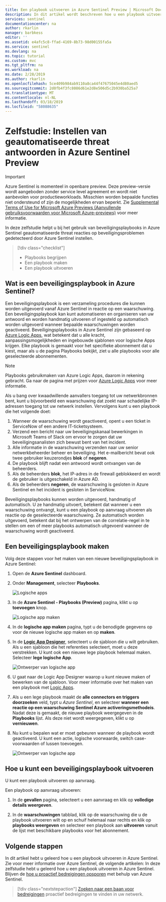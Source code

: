 ```yaml
---
title: Een playbook uitvoeren in Azure Sentinel Preview | Microsoft Docs
description: In dit artikel wordt beschreven hoe u een playbook uitvoeren in Azure Sentinel.
services: sentinel
documentationcenter: na
author: rkarlin
manager: barbkess
editor: ''
ms.assetid: e4afc5c8-ffad-4169-8b73-98d00155fa5a
ms.service: sentinel
ms.devlang: na
ms.topic: tutorial
ms.custom: mvc
ms.tgt_pltfrm: na
ms.workload: na
ms.date: 2/28/2019
ms.author: rkarlin
ms.openlocfilehash: 5ce409b984ab9110a8ca44f47675045e4d80aed5
ms.sourcegitcommit: 2d0fb4f3fc8086d61e2d8e506d5c2b930ba525a7
ms.translationtype: MT
ms.contentlocale: nl-NL
ms.lasthandoff: 03/18/2019
ms.locfileid: "58088635"
---
```

# <a name="tutorial-set-up-automated-threat-responses-in-azure-sentinel-preview"></a>Zelfstudie: Instellen van geautomatiseerde threat antwoorden in Azure Sentinel Preview

> [!IMPORTANT]
> Azure Sentinel is momenteel in openbare preview.
> Deze preview-versie wordt aangeboden zonder service level agreement en wordt niet aanbevolen voor productieworkloads. Misschien worden bepaalde functies niet ondersteund of zijn de mogelijkheden ervan beperkt. Zie [Supplemental Terms of Use for Microsoft Azure Previews (Aanvullende gebruiksvoorwaarden voor Microsoft Azure-previews)](https://azure.microsoft.com/support/legal/preview-supplemental-terms/) voor meer informatie.

In deze zelfstudie helpt u bij het gebruik van beveiligingsplaybooks in Azure Sentinel geautomatiseerde threat reacties op beveiligingsproblemen gedetecteerd door Azure Sentinel instellen.


> [!div class="checklist"]
> * Playbooks begrijpen
> * Een playbook maken
> * Een playbook uitvoeren


## <a name="what-is-a-security-playbook-in-azure-sentinel"></a>Wat is een beveiligingsplaybook in Azure Sentinel?

Een beveiligingsplaybook is een verzameling procedures die kunnen worden uitgevoerd vanaf Azure Sentinel in reactie op een waarschuwing. Een beveiligingsplaybook kan kunt automatiseren en organiseren van uw antwoord en worden handmatig uitvoeren of ingesteld op automatisch worden uitgevoerd wanneer bepaalde waarschuwingen worden geactiveerd. Beveiligingsplaybooks in Azure Sentinel zijn gebaseerd op [Azure Logic Apps](https://docs.microsoft.com/azure/logic-apps/logic-apps-what-are-logic-apps), wat betekent dat u alle kracht, aanpassingsmogelijkheden en ingebouwde sjablonen voor logische Apps krijgen. Elke playbook is gemaakt voor het specifieke abonnement dat u kiest, maar als u de pagina Playbooks bekijkt, ziet u alle playbooks voor alle geselecteerde abonnementen.

> [!NOTE]
> Playbooks gebruikmaken van Azure Logic Apps, daarom in rekening gebracht. Ga naar de pagina met prijzen voor [Azure Logic Apps](https://azure.microsoft.com/pricing/details/logic-apps/) voor meer informatie.

Als u bang over kwaadwillende aanvallers toegang tot uw netwerkbronnen bent, kunt u bijvoorbeeld een waarschuwing dat zoekt naar schadelijke IP-adressen toegang tot uw netwerk instellen. Vervolgens kunt u een playbook die het volgende doet:
1. Wanneer de waarschuwing wordt geactiveerd, opent u een ticket in ServiceNow of een andere IT-ticketsysteem.
2. Verzend een bericht naar uw beveiligingskanaal bewerkingen in Microsoft Teams of Slack om ervoor te zorgen dat uw beveiligingsanalisten zich bewust bent van het incident.
3. Alle informatie in de waarschuwing verzenden naar uw senior netwerkbeheerder beheer en beveiliging. Het e-mailbericht bevat ook twee gebruiker keuzerondjes **blok** of **negeren**.
4. De playbook blijft nadat een antwoord wordt ontvangen van de beheerders.
5. Als de beheerders **blok**, het IP-adres in de firewall geblokkeerd en wordt de gebruiker is uitgeschakeld in Azure AD.
6. Als de beheerders **negeren**, de waarschuwing is gesloten in Azure Sentinel en het incident is gesloten in ServiceNow.

Beveiligingsplaybooks kunnen worden uitgevoerd, handmatig of automatisch. U ze handmatig uitvoert, betekent dat wanneer u een waarschuwing ontvangt, kunt u een playbook op aanvraag uitvoeren als reactie op de geselecteerde waarschuwing. Ze automatisch worden uitgevoerd, betekent dat bij het ontwerpen van de correlatie-regel in te stellen om een of meer playbooks automatisch uitgevoerd wanneer de waarschuwing wordt geactiveerd.


## <a name="create-a-security-playbook"></a>Een beveiligingsplaybook maken

Volg deze stappen voor het maken van een nieuwe beveiligingsplaybook in Azure Sentinel:

1. Open de **Azure Sentinel** dashboard.
2. Onder **Management**, selecteer **Playbooks**.

   ![Logische apps](./media/tutorial-respond-threats-playbook/playbookimg.png)

3. In de **Azure Sentinel - Playbooks (Preview)** pagina, klikt u op **toevoegen** knop.

   ![Logische app maken](./media/tutorial-respond-threats-playbook/create-playbook.png) 

4. In de **logische app maken** pagina, typt u de benodigde gegevens op voor de nieuwe logische app maken en op **maken**. 

5. In de [ **Logic App Designer**](../logic-apps/logic-apps-overview.md), selecteert u de sjabloon die u wilt gebruiken. Als u een sjabloon die het referenties selecteert, moet u deze verstrekken. U kunt ook een nieuwe lege playbook helemaal maken. Selecteer **lege logische App**. 

   ![Ontwerper van logische app](./media/tutorial-respond-threats-playbook/playbook-template.png)

6. U gaat naar de Logic App Designer waarop u kunt nieuwe maken of bewerken van de sjabloon. Voor meer informatie over het maken van een playbook met [Logic Apps](../logic-apps/logic-apps-create-logic-apps-from-templates.md).

7. Als u een lege playbook maakt de **alle connectors en triggers doorzoeken** veld, typt u *Azure Sentinel*, en selecteer **wanneer een reactie op een waarschuwing Sentinel Azure activeringsmethodeis**. <br>Nadat deze is gemaakt, de nieuwe playbook weergegeven in de **Playbooks** lijst. Als deze niet wordt weergegeven, klikt u op **vernieuwen**. 

7. Nu kunt u bepalen wat er moet gebeuren wanneer de playbook wordt geactiveerd. U kunt een actie, logische voorwaarde, switch case-voorwaarden of lussen toevoegen.

   ![Ontwerper van logische app](./media/tutorial-respond-threats-playbook/logic-app.png)

## <a name="how-to-run-a-security-playbook"></a>Hoe u kunt een beveiligingsplaybook uitvoeren

U kunt een playbook uitvoeren op aanvraag.

Een playbook op aanvraag uitvoeren:

1. In de **gevallen** pagina, selecteert u een aanvraag en klik op **volledige details weergeven**.

2. In de **waarschuwingen** tabblad, klik op de waarschuwing die u de playbook uitvoeren wilt op en schuif helemaal naar rechts en klik op **playbooks weergeven** en selecteer een playbook aan **uitvoeren** vanuit de lijst met beschikbare playbooks voor het abonnement. 




## <a name="next-steps"></a>Volgende stappen
In dit artikel hebt u geleerd hoe u een playbook uitvoeren in Azure Sentinel. Zie voor meer informatie over Azure Sentinel, de volgende artikelen: In deze zelfstudie hebt u geleerd hoe u een playbook uitvoeren in Azure Sentinel. Blijven de [hoe u proactief bedreigingen opsporen](hunting.md) met behulp van Azure Sentinel.
> [!div class="nextstepaction"]
> [Zoeken naar een baan voor bedreigingen](hunting.md) proactief bedreigingen te vinden in uw netwerk.

